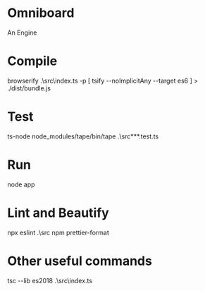 # Omniboard
An Engine

# Compile 
browserify .\src\index.ts -p [ tsify --noImplicitAny --target es6 ] > ./dist/bundle.js

# Test
ts-node node_modules/tape/bin/tape .\src\*\*\*.test.ts

# Run
node app

# Lint and Beautify
npx eslint .\src
npm prettier-format


# Other useful commands
tsc --lib es2018 .\src\index.ts
